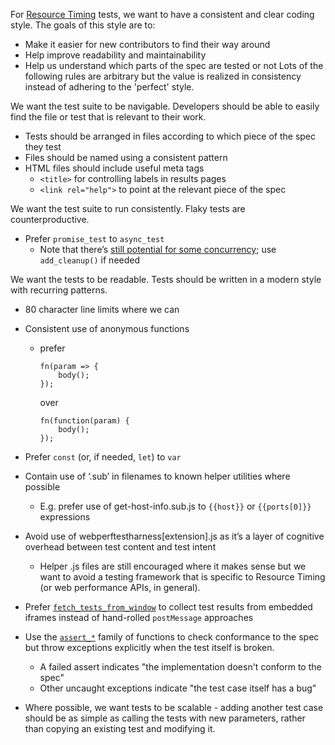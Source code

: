 For [Resource Timing][1] tests, we want to have a consistent and clear coding
style. The goals of this style are to:
*   Make it easier for new contributors to find their way around
*   Help improve readability and maintainability
*   Help us understand which parts of the spec are tested or not
Lots of the following rules are arbitrary but the value is realized in
consistency instead of adhering to the 'perfect' style.

We want the test suite to be navigable. Developers should be able to easily
find the file or test that is relevant to their work.
*   Tests should be arranged in files according to which piece of the spec they
    test
*   Files should be named using a consistent pattern
*   HTML files should include useful meta tags
    *   `<title>` for controlling labels in results pages
    *   `<link rel="help">` to point at the relevant piece of the spec

We want the test suite to run consistently. Flaky tests are counterproductive.
*   Prefer `promise_test` to `async_test`
    *   Note that there’s [still potential for some concurrency][2]; use
        `add_cleanup()` if needed

We want the tests to be readable. Tests should be written in a modern style
with recurring patterns.
*   80 character line limits where we can
*   Consistent use of anonymous functions
    *   prefer
        ```
        fn(param => {
            body();
        });
        ```

        over

        ```
        fn(function(param) {
            body();
        });
        ```

*   Prefer `const` (or, if needed, `let`) to `var`
*   Contain use of ‘.sub’ in filenames to known helper utilities where possible
    *   E.g. prefer use of get-host-info.sub.js to `{{host}}` or `{{ports[0]}}`
        expressions
*   Avoid use of webperftestharness[extension].js as it’s a layer of cognitive
    overhead between test content and test intent
    *   Helper .js files are still encouraged where it makes sense but we want
        to avoid a testing framework that is specific to Resource Timing (or
        web performance APIs, in general).
*   Prefer [`fetch_tests_from_window`][3] to collect test results from embedded
    iframes instead of hand-rolled `postMessage` approaches
*   Use the [`assert_*`][4] family of functions to check conformance to the spec
    but throw exceptions explicitly when the test itself is broken.
    *    A failed assert indicates "the implementation doesn't conform to the
         spec"
    *    Other uncaught exceptions indicate "the test case itself has a bug"
*   Where possible, we want tests to be scalable - adding another test case
    should be as simple as calling the tests with new parameters, rather than
    copying an existing test and modifying it.

[1]: https://www.w3.org/TR/resource-timing-2/
[2]: https://web-platform-tests.org/writing-tests/testharness-api.html#promise-tests
[3]: https://web-platform-tests.org/writing-tests/testharness-api.html#consolidating-tests-from-other-documents
[4]: https://web-platform-tests.org/writing-tests/testharness-api.html#list-of-assertions
